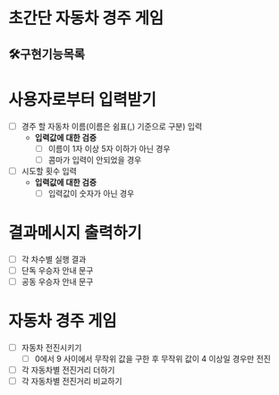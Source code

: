 # 초간단 자동차 경주 게임
## 🛠구현기능목록

# 사용자로부터 입력받기
- [ ] 경주 할 자동차 이름(이름은 쉼표(,) 기준으로 구분) 입력
    - **입력값에 대한 검증**
      - [ ] 이름이 1자 이상 5자 이하가 아닌 경우 
      - [ ] 콤마가 입력이 안되었을 경우
- [ ] 시도할 횟수 입력
  - **입력값에 대한 검증**
    - [ ] 입력값이 숫자가 아닌 경우

# 결과메시지 출력하기
- [ ] 각 차수별 실행 결과
- [ ] 단독 우승자 안내 문구
- [ ] 공동 우승자 안내 문구

# 자동차 경주 게임
- [ ] 자동차 전진시키기
  - [ ] 0에서 9 사이에서 무작위 값을 구한 후 무작위 값이 4 이상일 경우만 전진

- [ ] 각 자동차별 전진거리 더하기
- [ ] 각 자동차별 전진거리 비교하기